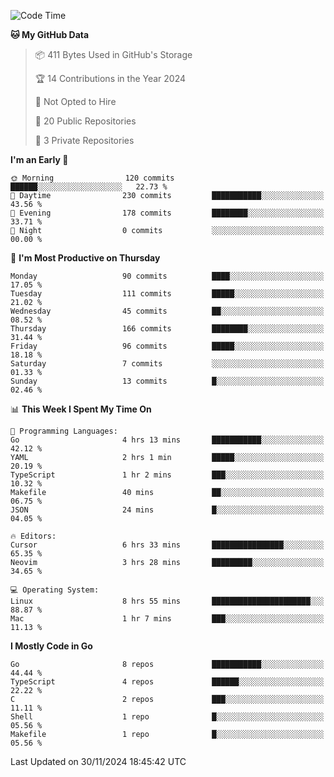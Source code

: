 <!--START_SECTION:waka-->
![Code Time](http://img.shields.io/badge/Code%20Time-978%20hrs%2050%20mins-blue)

**🐱 My GitHub Data** 

> 📦 411 Bytes Used in GitHub's Storage 
 > 
> 🏆 14 Contributions in the Year 2024
 > 
> 🚫 Not Opted to Hire
 > 
> 📜 20 Public Repositories 
 > 
> 🔑 3 Private Repositories 
 > 
**I'm an Early 🐤** 

```text
🌞 Morning                120 commits         ██████░░░░░░░░░░░░░░░░░░░   22.73 % 
🌆 Daytime                230 commits         ███████████░░░░░░░░░░░░░░   43.56 % 
🌃 Evening                178 commits         ████████░░░░░░░░░░░░░░░░░   33.71 % 
🌙 Night                  0 commits           ░░░░░░░░░░░░░░░░░░░░░░░░░   00.00 % 
```
📅 **I'm Most Productive on Thursday** 

```text
Monday                   90 commits          ████░░░░░░░░░░░░░░░░░░░░░   17.05 % 
Tuesday                  111 commits         █████░░░░░░░░░░░░░░░░░░░░   21.02 % 
Wednesday                45 commits          ██░░░░░░░░░░░░░░░░░░░░░░░   08.52 % 
Thursday                 166 commits         ████████░░░░░░░░░░░░░░░░░   31.44 % 
Friday                   96 commits          █████░░░░░░░░░░░░░░░░░░░░   18.18 % 
Saturday                 7 commits           ░░░░░░░░░░░░░░░░░░░░░░░░░   01.33 % 
Sunday                   13 commits          █░░░░░░░░░░░░░░░░░░░░░░░░   02.46 % 
```


📊 **This Week I Spent My Time On** 

```text
💬 Programming Languages: 
Go                       4 hrs 13 mins       ███████████░░░░░░░░░░░░░░   42.12 % 
YAML                     2 hrs 1 min         █████░░░░░░░░░░░░░░░░░░░░   20.19 % 
TypeScript               1 hr 2 mins         ███░░░░░░░░░░░░░░░░░░░░░░   10.32 % 
Makefile                 40 mins             ██░░░░░░░░░░░░░░░░░░░░░░░   06.75 % 
JSON                     24 mins             █░░░░░░░░░░░░░░░░░░░░░░░░   04.05 % 

🔥 Editors: 
Cursor                   6 hrs 33 mins       ████████████████░░░░░░░░░   65.35 % 
Neovim                   3 hrs 28 mins       █████████░░░░░░░░░░░░░░░░   34.65 % 

💻 Operating System: 
Linux                    8 hrs 55 mins       ██████████████████████░░░   88.87 % 
Mac                      1 hr 7 mins         ███░░░░░░░░░░░░░░░░░░░░░░   11.13 % 
```

**I Mostly Code in Go** 

```text
Go                       8 repos             ███████████░░░░░░░░░░░░░░   44.44 % 
TypeScript               4 repos             ██████░░░░░░░░░░░░░░░░░░░   22.22 % 
C                        2 repos             ███░░░░░░░░░░░░░░░░░░░░░░   11.11 % 
Shell                    1 repo              █░░░░░░░░░░░░░░░░░░░░░░░░   05.56 % 
Makefile                 1 repo              █░░░░░░░░░░░░░░░░░░░░░░░░   05.56 % 
```




 Last Updated on 30/11/2024 18:45:42 UTC
<!--END_SECTION:waka-->
